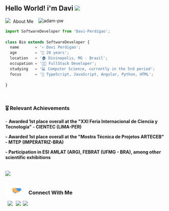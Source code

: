 <h2> Hello World! i'm Davi  <img src="https://raw.githubusercontent.com/iampavangandhi/iampavangandhi/master/gifs/Hi.gif" width="30px"></h2>
<p><img align="right" src="https://github.com/Adam-pw/Adam-pw/blob/main/animation_500_kxa883sd.gif" width="400px" alt="adam-pw" /></p>
                                                      
<img src="https://media.giphy.com/media/iY8CRBdQXODJSCERIr/giphy.gif" width="30px">&nbsp; About Me </h3> 
                                                                                                                                                                  
```js
import SoftwareDeveloper from 'Davi-Perdigao';

class Bio extends SoftwareDeveloper {
  name       = '✍️ Davi Perdigao';
  age        = '👱‍ 20 years'; 
  location   = '🏠 Divinopolis, MG - Brazil';                                                                          
  occupation = '👨‍🏫 FullStack Developer';
  studying   = '💻 Computer Science, currently in the 5rd period';
  focus      = '🎯 TypeScript, JavaScript, Angular, Python, HTML';
                                                                             
}
```                                                                           
                                                                            
<br>                                                                            

<h3> 🎖️ Relevant Achievements </h3>
<p align="left">                                                                            
- <strong>Awarded 1st place overall at the "XXI Feria Internacional de Ciencia y Tecnología" - CIENTEC (LIMA-PER)<strong>
<p align="left">                                                                                            
- <strong>Awarded 1st place overall at the "Mostra Técnica de Projetos ARTECEB" - MTEP (IMPERATRIZ-BRA)<strong>
<p align="left">                                                                               
- <strong>Participation in ESI AMLAT (ARG), FEBRAT (UFMG - BRA), among other scientific exhibitions<strong>
<br>
<br>                                                                       
<br>

<img height="180em" src="https://github-readme-stats.vercel.app/api/top-langs/?username=Davi-Perdigao&layout=compact&langs_count=6&theme=dark"/>
               
       
<br>               
               
<h3> <img src="https://github.com/SatYu26/SatYu26/blob/master/Assets/Handshake.gif" height="32px"> Connect With Me  </h3>
<p align="center">
 

&nbsp; <a href="https://www.instagram.com/daviperdigao_/" target="_blank" rel="noopener noreferrer"><img src="https://img.icons8.com/plasticine/100/000000/instagram-new.png" width="50" /></a>  &nbsp; <a href="https://www.linkedin.com/in/davi-perdig%C3%A3o-5292051b7//" target="_blank" rel="noopener noreferrer"><img src="https://img.icons8.com/plasticine/100/000000/linkedin.png" width="50" /></a>&nbsp; <a href="mailto:davivcperdigao@gmail.com" target="_blank" rel="noopener noreferrer"><img src="https://img.icons8.com/plasticine/100/000000/gmail.png"  width="50" /></a>
</p>
